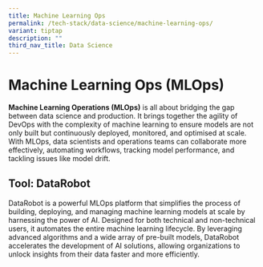 ```yaml
---
title: Machine Learning Ops
permalink: /tech-stack/data-science/machine-learning-ops/
variant: tiptap
description: ""
third_nav_title: Data Science
---
```

<h1>Machine Learning Ops (MLOps)</h1>
<p><strong>Machine Learning Operations (MLOps)</strong> is all about bridging
the gap between data science and production. It brings together the agility
of DevOps with the complexity of machine learning to ensure models are
not only built but continuously deployed, monitored, and optimised at scale.
With MLOps, data scientists and operations teams can collaborate more effectively,
automating workflows, tracking model performance, and tackling issues like
model drift.</p>
<h2>Tool: DataRobot</h2>
<p>DataRobot is a powerful MLOps platform that simplifies the process of
building, deploying, and managing machine learning models at scale by harnessing
the power of AI. Designed for both technical and non-technical users, it
automates the entire machine learning lifecycle. By leveraging advanced
algorithms and a wide array of pre-built models, DataRobot accelerates
the development of AI solutions, allowing organizations to unlock insights
from their data faster and more efficiently.</p>
<p></p>